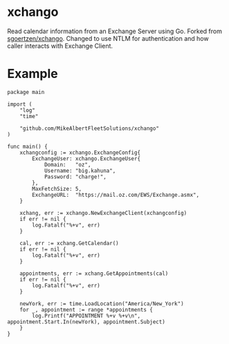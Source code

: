 # xchango

Read calendar information from an Exchange Server using Go.  Forked from [sgoertzen/xchango](https://github.com/sgoertzen/xchango).  Changed to use NTLM for authentication and how caller interacts with Exchange Client.

# Example
```golang
package main

import (
	"log"
	"time"

	"github.com/MikeAlbertFleetSolutions/xchango"
)

func main() {
	xchangconfig := xchango.ExchangeConfig{
		ExchangeUser: xchango.ExchangeUser{
			Domain:   "oz",
			Username: "big.kahuna",
			Password: "charge!",
		},
		MaxFetchSize: 5,
		ExchangeURL:  "https://mail.oz.com/EWS/Exchange.asmx",
	}

	xchang, err := xchango.NewExchangeClient(xchangconfig)
	if err != nil {
		log.Fatalf("%+v", err)
	}

	cal, err := xchang.GetCalendar()
	if err != nil {
		log.Fatalf("%+v", err)
	}

	appointments, err := xchang.GetAppointments(cal)
	if err != nil {
		log.Fatalf("%+v", err)
	}

	newYork, err := time.LoadLocation("America/New_York")
	for _, appointment := range *appointments {
		log.Printf("APPOINTMENT %+v %+v\n", appointment.Start.In(newYork), appointment.Subject)
	}
}
```